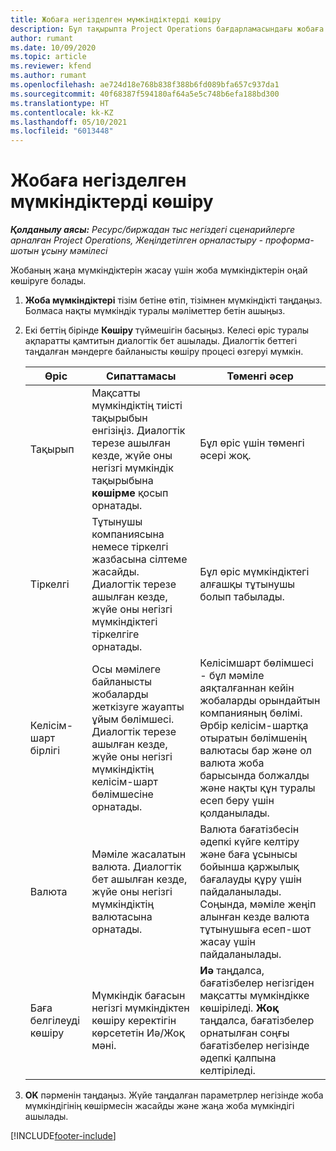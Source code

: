 ```yaml
---
title: Жобаға негізделген мүмкіндіктерді көшіру
description: Бұл тақырыпта Project Operations бағдарламасындағы жобаға негізделген мүмкіндіктерді көшіру туралы ақпарат берілген.
author: rumant
ms.date: 10/09/2020
ms.topic: article
ms.reviewer: kfend
ms.author: rumant
ms.openlocfilehash: ae724d18e768b838f388b6fd089bfa657c937da1
ms.sourcegitcommit: 40f68387f594180af64a5e5c748b6efa188bd300
ms.translationtype: HT
ms.contentlocale: kk-KZ
ms.lasthandoff: 05/10/2021
ms.locfileid: "6013448"
---
```

# <a name="copy-project-based-opportunities"></a>Жобаға негізделген мүмкіндіктерді көшіру

_**Қолданылу аясы:** Ресурс/биржадан тыс негіздегі сценарийлерге арналған Project Operations, Жеңілдетілген орналастыру - проформа-шотын ұсыну мәмілесі_


Жобаның жаңа мүмкіндіктерін жасау үшін жоба мүмкіндіктерін оңай көшіруге болады. 

1. **Жоба мүмкіндіктері** тізім бетіне өтіп, тізімнен мүмкіндікті таңдаңыз. Болмаса нақты мүмкіндік туралы мәліметтер бетін ашыңыз. 
2. Екі беттің бірінде **Көшіру** түймешігін басыңыз. Келесі өріс туралы ақпаратты қамтитын диалогтік бет ашылады. Диалогтік беттегі таңдалған мәндерге байланысты көшіру процесі өзгеруі мүмкін.

    | **Өріс** | **Сипаттамасы** | **Төменгі әсер** |
    | --- | --- | --- |
    | Тақырып | Мақсатты мүмкіндіктің тиісті тақырыбын енгізіңіз. Диалогтік терезе ашылған кезде, жүйе оны негізгі мүмкіндік тақырыбына **көшірме** қосып орнатады. | Бұл өріс үшін төменгі әсері жоқ. |
    | Тіркелгі | Тұтынушы компаниясына немесе тіркелгі жазбасына сілтеме жасайды. Диалогтік терезе ашылған кезде, жүйе оны негізгі мүмкіндіктегі тіркелгіге орнатады. | Бұл өріс мүмкіндіктегі алғашқы тұтынушы болып табылады. |
    | Келісім-шарт бірлігі | Осы мәмілеге байланысты жобаларды жеткізуге жауапты ұйым бөлімшесі. Диалогтік терезе ашылған кезде, жүйе оны негізгі мүмкіндіктің келісім-шарт бөлімшесіне орнатады. | Келісімшарт бөлімшесі - бұл мәміле аяқталғаннан кейін жобаларды орындайтын компанияның бөлімі. Әрбір келісім-шартқа отыратын бөлімшенің валютасы бар және ол валюта жоба барысында болжалды және нақты құн туралы есеп беру үшін қолданылады. |
    | Валюта | Мәміле жасалатын валюта. Диалогтік бет ашылған кезде, жүйе оны негізгі мүмкіндіктің валютасына орнатады. | Валюта бағатізбесін әдепкі күйге келтіру және баға ұсынысы бойынша қаржылық бағалауды құру үшін пайдаланылады. Соңында, мәміле жеңіп алынған кезде валюта тұтынушыға есеп-шот жасау үшін пайдаланылады. |
    | Баға белгілеуді көшіру | Мүмкіндік бағасын негізгі мүмкіндіктен көшіру керектігін көрсететін Иә/Жоқ мәні. | **Иә** таңдалса, бағатізбелер негізгіден мақсатты мүмкіндікке көшіріледі. **Жоқ** таңдалса, бағатізбелер орнатылған соңғы бағатізбелер негізінде әдепкі қалпына келтіріледі. |

3. **OK** пәрменін таңдаңыз. Жүйе таңдалған параметрлер негізінде жоба мүмкіндігінің көшірмесін жасайды және жаңа жоба мүмкіндігі ашылады.


[!INCLUDE[footer-include](../includes/footer-banner.md)]